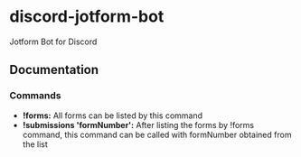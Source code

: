 # discord-jotform-bot
Jotform Bot for Discord

## Documentation

### Commands
- **!forms:** All forms can be listed by this command
- **!submissions 'formNumber':** After listing the forms by !forms command, this command can be called with formNumber obtained from the list
